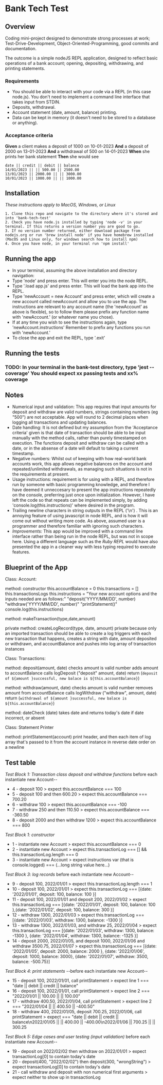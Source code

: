 # Bank Tech Test

## Overview
Coding mini-project designed to demonstrate strong processes at work; Test-Drive-Development, Object-Oriented-Programming, good commits and documentation.

The outcome is a simple nodeJS REPL application, designed to reflect basic operations of a bank account; opening, depositing, withdrawing, and printing statements.

### Requirements

- You should be able to interact with your code via a REPL (in this case node.js). You don't need to implement a command line interface that takes input from STDIN.
- Deposits, withdrawal.
- Account statement (date, amount, balance) printing.
- Data can be kept in memory (it doesn't need to be stored to a database or anything).

### Acceptance criteria
**Given** a client makes a deposit of 1000 on 10-01-2023
**And** a deposit of 2000 on 13-01-2023
**And** a withdrawal of 500 on 14-01-2023
**When** she prints her bank statement
**Then** she would see

```
date || credit || debit || balance
14/01/2023 || || 500.00 || 2500.00
13/01/2023 || 2000.00 || || 3000.00
10/01/2023 || 1000.00 || || 1000.00
```

## Installation

*These instructions apply to MacOS, Windows, or Linux*
```
1. Clone this repo and navigate to the directory where it's stored and into 'bank-tech-test'
2. Check you have node.js installed by typing 'node -v' in your terminal. If this returns a version number you are good to go.
3. If no version number returned, either download package from nodejs.org or run 'brew install node' if you have homebrew installed (MacOS and Linux only, for windows search how to install npm)
4. Once you have node, in your terminal run 'npm install'
```

## Running the app
- In your terminal, assuming the above installation and directory navigation: 
- Type 'node' and press enter. This will enter you into the node REPL.
- Type '.load app.js' and press enter. This will load the bank app into the REPL.
- Type 'newAccount = new Account' and press enter, which will create a new account called newAccount and allow you to use the app. The instructions are relevant to any account name (the 'newAccount' as above is flexible), so to follow them please prefix any function name with 'newAccount.' (or whatever name you chose).
- If at any time you wish to see the instructions again, type 'newAccount.instructions' Remember to prefix any functions you run with 'newAccount.' 
- To close the app and exit the REPL, type '.exit'
## Running the tests

### TODO: In your terminal in the bank-test directory, type 'jest --coverage' You should expect xx passing tests and xx% coverage

## Notes
- Numerical input and validation: This app requires that input amounts for deposit and withdraw are valid numbers, strings containing numbers (eg "500") are not acceptable. App will round to 2 decimal places when logging all transactions and updating balances. 
- Date handling: It is not defined but my assumption from the 'Acceptance criteria' given is that date of transaction should be able to be input manually with the method calls, rather than purely timestamped on execution. The functions deposit and withdraw can be called with a date, or in the absense of a date will default to taking a current timestamp.
- Negative numbers: Whilst out of keeping with how real-world bank accounts work, this app allows negative balances on the account and repeated/unlimited withdrawals, as managing such situations is not in the requirements at present. 
- Usage instructions: requirement is for using with a REPL, and therefore run by someone with basic programming knowledge, and therefore I have deemed it unneccesary to present the app instructions repeatedly on the console, preferring just once upon initialization. However, I have left the code so that repeats can be implemented simply, by adding 'console.log(this.instructions)' where desired in the program.
- Trailing newline characters in string outputs in the REPL ('\n') . This is an annoying feature of using javascript in node REPL, and is how it will come out without writing more code. As above, assumed user is a programmer and therefore familiar with ignoring such characters.
- *Improvements:* This app would be improved with a command line interface rather than being run in the node REPL, but was not in scope here. Using a different language such as the *Ruby REPL* would have also presented the app in a cleaner way with less typing required to execute features.

## Blueprint of the App

Class: Account:

  method: constructor 
    this.accountBalance = 0
    this.transactions = []
    this.transactionsLogs
    this.instructions = "Your new account options and the inputs needed are as follows:"
    "deposit('YYYY/MM/DD', number)
    "withdraw('YYYY/MM/DD', number)"
    "printStatement()"
    console.log(this.instructions)

  method: makeTransaction(type,date,amount)

    
  private method: createLogRecord(type, date, amount) 
    private because only an imported transaction should be able to create a log
    triggers with each new transaction that happens, creates a string with date, amount deposited or withdrawn, and accountBalance and pushes into log array of transaction instances

Class: Transactions: 

  method: deposit(amount, date)
    checks amount is valid number
    adds amount to accountBalance
    calls logDeposit ("deposit" amount, date)
    return (`deposit of ${amount }successful, new balace is ${this.accountBalance}`)

  method: withdraw(amount, date)
    checks amount is valid number
    removes amount from accountBalance 
    calls logWithdraw ("withdraw", amount, date)
    return (`withdrawal of ${amount }successful, new balace is ${this.accountBalance}`)

  method: dateCheck (date)
    takes date and returns today's date if date incorrect, or absent


Class: Statement Printer

  method: printStatement(account)
    print header, and then each item of log array that's passed to it from the account instance in reverse date order on a newline


## Test table

*Test Block 1: Transaction class deposit and withdraw functions*
before each instantiate new Account--
- 4 - deposit 100 > expect this.accountBalance === 100
- 5 - deposit 100 and then 600.20 > expect this.accountBalance === 700.20
- 6 - withdraw 100 > expect this.accountBalance === -100
- 7 - withdraw 250 and then 110.50 > expect this.accountBalance === -360.50
- 8 - deposit 2000 and then withdraw 1200 > expect this.accountBalance === 800

*Test Block 1: constructor*
- 1 - instantiate new Account > expect this.accountBalance === 0 
- 2 - instantiate new Account > expect this.transactionLog === [] && this.transactionLog.length === 0
- 3 - instantiate new Account > expect instructions var (that is console.logged) === (...long string value here...)



*Test Block 3: log records*
before each instantiate new Account--
- 9 - deposit 100, 2022/01/01 > expect this.transactionLog.length === 1
- 10 - deposit 100, 2022/01/01 > expect this.transactionLog === [{date: '2022/01/01', deposit: 100, balance: 100 }]
- 11 - deposit 100, 2022/01/01 and deposit 200, 2022/01/02 > expect this.transactionLog === [{date: '2022/01/01', deposit: 100, balance: 100 },{date: '2022/01/02', deposit: 100, balance: 300 }]
- 12 - withdraw 1300, 2022/01/03 > expect this.transactionLog === [{date: '2022/01/03', withdraw: 1300, balance: -1300 }]
- 13 - withdraw 1300, 2022/01/03, and withdraw 25, 2022/01/04 > expect this.transactionLog === [{date: '2022/01/03', withdraw: 1300, balance: -1300 }, {date: '2022/01/04', withdraw: 1300, balance: -1325 }]
- 14 - deposit 2000, 2022/01/05, and deposit 1000, 2022/01/06 and withdraw 3500.75, 2022/01/07 > expect this.transactionLog === [{date: '2022/01/05', deposit: 2000, balance: 2000 }, {date: '2022/01/06', deposit: 1000, balance: 3000}, {date: '2022/01/07', withdraw: 3500, balance: -500.75}]

*Test Block 4: print statements*
--before each instantiate new Account--
- 15 - deposit 100, 2022/01/01, call printStatement > expect line 1 === "date || debit || credit || balance"
- 16 - deposit 100, 2022/01/01, call printStatement > expect line 2 === "2022/01/01 || 100.00 ||  || 100.00"
- 17 - withdraw 400.50, 2022/01/04, call printStatement > expect line 2 === "2022/01/04 || || 400.50 || -400.50"
- 18 - withdraw 400, 2022/01/05, deposit 700.25, 2022/01/06, call printStatement > expect === "date || debit || credit || balance\n2022/01/05 || || 400.00 || -400.00\n2022/01/06 || 700.25 ||  || 300.25

*Test Block 5: Edge cases and user testing (input validation)*
before each instantiate new Account--
- 19 - deposit on 2022/02/02 then withdraw on 2022/01/01 > expect transactionLog[0] to contain today's date
- 20 - deposit(400, "2022/02/02") then deposit(300, "wrongString") > expect transactionLog[0] to contain today's date
- 21 - call withdraw and deposit with non numerical first arguments > expect neither to show up in transactionLog